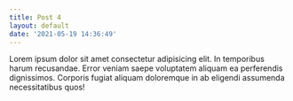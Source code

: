 ```yaml
---
title: Post 4
layout: default
date: '2021-05-19 14:36:49'
---
```


<p>
  Lorem ipsum dolor sit amet consectetur adipisicing elit. In temporibus harum
  recusandae. Error veniam saepe voluptatem aliquam ea perferendis dignissimos.
  Corporis fugiat aliquam doloremque in ab eligendi assumenda necessitatibus
  quos!
</p>
